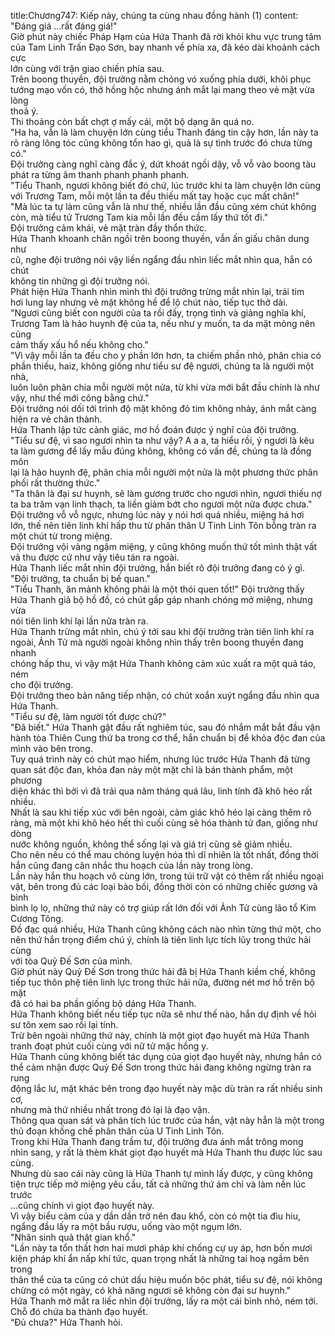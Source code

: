 title:Chương747: Kiếp này, chúng ta cùng nhau đồng hành (1)
content:
"Đáng giá …rất đáng giá!"<br>Giờ phút này chiếc Pháp Hạm của Hứa Thanh đã rời khỏi khu vực trung tâm<br>của Tam Linh Trấn Đạo Sơn, bay nhanh về phía xa, đã kéo dài khoảnh cách cực<br>lớn cùng với trận giao chiến phía sau.<br>Trên boong thuyền, đội trưởng nằm chỏng vó xuống phía dưới, khôi phục<br>tướng mạo vốn có, thở hồng hộc nhưng ánh mắt lại mang theo vẻ mặt vừa lòng<br>thoả ý.<br>Thi thoảng còn bất chợt ợ mấy cái, một bộ dạng ăn quá no.<br>"Ha ha, vẫn là làm chuyện lớn cùng tiểu Thanh đáng tin cậy hơn, lần này ta<br>rõ ràng lông tóc cũng không tổn hao gì, quả là sự tình trước đó chưa từng có."<br>Đội trưởng càng nghĩ càng đắc ý, dứt khoát ngồi dậy, vỗ vỗ vào boong tàu<br>phát ra từng âm thanh phanh phanh phanh.<br>"Tiểu Thanh, ngươi không biết đó chứ, lúc trước khi ta làm chuyện lớn cùng<br>với Trương Tam, mỗi một lần ta đều thiếu mất tay hoặc cục mất chân!"<br>"Mà lúc ta tự làm cũng vẫn là như thế, nhiều lần đầu cũng xém chút không<br>còn, mà tiểu tử Trương Tam kia mỗi lần đều cầm lấy thứ tốt đi."<br>Đội trưởng cảm khái, vẻ mặt tràn đầy thổn thức.<br>Hứa Thanh khoanh chân ngồi trên boong thuyền, vẫn ấn giấu chân dung như<br>cũ, nghe đội trưởng nói vậy liền ngẩng đầu nhìn liếc mắt nhìn qua, hắn có chút<br>không tin những gì đội trưởng nói.<br>Phát hiện Hứa Thanh nhìn mình thì đội trưởng trừng mắt nhìn lại, trái tim<br>hơi lung lay nhưng vẻ mặt không hề để lộ chút nào, tiếp tục thở dài.<br>"Ngươi cũng biết con người của ta rồi đấy, trọng tình và giảng nghĩa khí,<br>Trương Tam là hảo huynh đệ của ta, nếu như y muốn, ta da mặt mỏng nên cũng<br>cảm thấy xấu hổ nếu không cho."<br>"Vì vậy mỗi lần ta đều cho y phần lớn hơn, ta chiếm phần nhỏ, phân chia có<br>phần thiếu, haiz, không giống như tiểu sư đệ ngươi, chúng ta là người một nhà,<br>luôn luôn phân chia mỗi người một nửa, từ khi vừa mới bắt đầu chính là như<br>vậy, như thế mới công bằng chứ."<br>Đội trưởng nói dối tới trình độ mặt không đỏ tim không nhảy, ánh mắt càng<br>hiện ra vẻ chân thành.<br>Hứa Thanh lập tức cảnh giác, mơ hồ đoán được ý nghĩ của đội trưởng.<br>"Tiểu sư đệ, vì sao ngươi nhìn ta như vậy? A a a, ta hiểu rồi, ý ngươi là kêu<br>ta làm gương để lấy mẫu đúng không, không có vấn đề, chúng ta là đồng môn<br>lại là hảo huynh đệ, phân chia mỗi người một nửa là một phương thức phân<br>phối rất thường thức."<br>"Ta thân là đại sư huynh, sẽ làm gương trước cho ngươi nhìn, ngươi thiếu nợ<br>ta ba trăm vạn linh thạch, ta liền giảm bớt cho ngươi một nửa được chưa."<br>Đội trưởng vỗ vỗ ngực, nhưng lúc này y nói hơi quá nhiều, miệng há hơi<br>lớn, thế nên tiên linh khí hấp thu từ phân thân U Tinh Linh Tôn bỗng tràn ra<br>một chút từ trong miệng.<br>Đội trưởng vội vàng ngậm miệng, y cũng không muốn thứ tốt mình thật vất<br>vả thu được cứ như vậy tiêu tán ra ngoài.<br>Hứa Thanh liếc mắt nhìn đội trưởng, hắn biết rõ đội trưởng đang có ý gì.<br>"Đội trưởng, ta chuẩn bị bế quan."<br>"Tiểu Thanh, ăn mảnh không phải là một thói quen tốt!" Đội trưởng thấy<br>Hứa Thanh giả bộ hồ đồ, có chút gấp gáp nhanh chóng mở miệng, nhưng vừa<br>nói tiên linh khí lại lần nữa tràn ra.<br>Hứa Thanh trừng mắt nhìn, chú ý tới sau khi đội trưởng tràn tiên linh khí ra<br>ngoài, Ảnh Tử mà người ngoài không nhìn thấy trên boong thuyền đang nhanh<br>chóng hấp thu, vì vậy mặt Hứa Thanh không cảm xúc xuất ra một quả táo, ném<br>cho đội trưởng.<br>Đội trưởng theo bản năng tiếp nhận, có chút xoắn xuýt ngẩng đầu nhìn qua<br>Hứa Thanh.<br>"Tiểu sư đệ, làm người tốt được chứ?"<br>"Đã biết." Hứa Thanh gật đầu rất nghiêm túc, sau đó nhắm mắt bắt đầu vận<br>hành tòa Thiên Cung thứ ba trong cơ thể, hắn chuẩn bị để khỏa độc đan của<br>mình vào bên trong.<br>Tuy quá trình này có chút mạo hiểm, nhưng lúc trước Hứa Thanh đã từng<br>quan sát độc đan, khỏa đan này một mặt chỉ là bán thành phẩm, một phương<br>diện khác thì bởi vì đã trải qua năm tháng quá lâu, linh tính đã khô héo rất<br>nhiều.<br>Nhất là sau khi tiếp xúc với bên ngoài, cảm giác khô héo lại càng thêm rõ<br>ràng, mà một khi khô héo hết thì cuối cùng sẽ hóa thành tử đan, giống như dòng<br>nước không nguồn, không thể sống lại và giá trị cũng sẽ giảm nhiều.<br>Cho nên nếu có thể mau chóng luyện hóa thì dĩ nhiên là tốt nhất, đồng thời<br>hắn cũng đang cân nhắc thu hoạch của lần này trong lòng.<br>Lần này hắn thu hoạch vô cùng lớn, trong túi trữ vật có thêm rất nhiều ngoại<br>vật, bên trong đủ các loại bảo bối, đồng thời còn có những chiếc gương và bình<br>bình lọ lọ, những thứ này có trợ giúp rất lớn đối với Ảnh Tử cùng lão tổ Kim<br>Cương Tông.<br>Đồ đạc quá nhiều, Hứa Thanh cũng không cách nào nhìn từng thứ một, cho<br>nên thứ hắn trọng điểm chú ý, chính là tiên linh lực tích lũy trong thức hải cùng<br>với tòa Quỷ Đế Sơn của mình.<br>Giờ phút này Quỷ Đế Sơn trong thức hải đã bị Hứa Thanh kiềm chế, không<br>tiếp tục thôn phệ tiên linh lực trong thức hải nữa, đường nét mơ hồ trên bộ mặt<br>đã có hai ba phần giống bộ dáng Hứa Thanh.<br>Hứa Thanh không biết nếu tiếp tục nữa sẽ như thế nào, hắn dự định về hỏi<br>sư tôn xem sao rồi lại tính.<br>Trừ bên ngoài những thứ này, chính là một giọt đạo huyết mà Hứa Thanh<br>tranh đoạt phút cuối cùng với nữ tử mặc hồng y.<br>Hứa Thanh cũng không biết tác dụng của giọt đạo huyết này, nhưng hắn có<br>thể cảm nhận được Quỷ Đế Sơn trong thức hải đang không ngừng tràn ra rung<br>động lắc lư, mặt khác bên trong đạo huyết này mặc dù tràn ra rất nhiều sinh cơ,<br>nhưng mà thứ nhiều nhất trong đó lại là đạo vận.<br>Thông qua quan sát và phân tích lúc trước của hắn, vật này hẳn là một trong<br>thủ đoạn khống chế phân thân của U Tinh Linh Tôn.<br>Trong khi Hứa Thanh đang trầm tư, đội trưởng đưa ánh mắt trông mong<br>nhìn sang, y rất là thèm khát giọt đạo huyết mà Hứa Thanh thu được lúc sau<br>cùng.<br>Nhưng dù sao cái này cũng là Hứa Thanh tự mình lấy được, y cũng không<br>tiện trực tiếp mở miệng yêu cầu, tất cả những thứ ám chỉ và làm nền lúc trước<br>…cũng chính vì giọt đạo huyết này.<br>Vì vậy biểu cảm của y dần dần trở nên đau khổ, còn có một tia đìu hiu,<br>ngẩng đầu lấy ra một bầu rượu, uống vào một ngụm lớn.<br>"Nhân sinh quả thật gian khổ."<br>"Lần này ta tổn thất hơn hai mươi pháp khí chống cự uy áp, hơn bốn mươi<br>kiện pháp khí ẩn nấp khí tức, quan trọng nhất là những tai hoạ ngầm bên trong<br>thân thể của ta cũng có chút dấu hiệu muốn bộc phát, tiểu sư đệ, nói không<br>chừng có một ngày, có khả năng ngươi sẽ không còn đại sư huynh."<br>Hứa Thanh mở mắt ra liếc nhìn đội trưởng, lấy ra một cái bình nhỏ, ném tới.<br>Chỗ đó chứa ba thành đạo huyết.<br>“Đủ chưa?" Hứa Thanh hỏi.